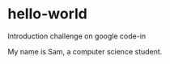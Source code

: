 # hello-world
Introduction challenge on google code-in

My name is Sam, a computer science student.
